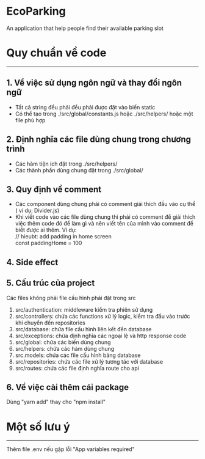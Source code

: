 # EcoParking
An application that help people find their available parking slot

# Quy chuẩn về code

---

## 1. Về việc sử dụng ngôn ngữ và thay đổi ngôn ngữ

- Tất cả string đều phải đều phải được đặt vào biến static
- Có thể tạo trong ./src/global/constants.js hoặc ./src/helpers/ hoặc một file phù hợp

## 2. Định nghĩa các file dùng chung trong chương trình
- Các hàm tiện ích đặt trong ./src/helpers/
- Các thành phần dùng chung đặt trong ./src/global/

## 3. Quy định về comment

- Các component dùng chung phải có comment giải thích đầu vào cụ thể ( ví dụ: Divider.js)
- Khi viết code vào các file dùng chung thì phải có comment để giải thích việc thêm code đó để làm gì
  và nên viết tên của mình vào comment để biết được ai thêm. Ví dụ: <br/>
  // hieubt: add padding in home screen <br/>
  const paddingHome = 100

## 4. Side effect

## 5. Cấu trúc của project

Các files không phải file cấu hình phải đặt trong src
1.  src/authentication: middleware kiểm tra phiên sử dụng
2.  src/controllers: chứa các functions xử lý logic, kiểm tra đầu vào trước khi chuyển đến repositories
3.  src/database: chứa file cấu hình liên kết đến database
4.  src/exceptions: chứa định nghĩa các ngoại lệ và http response code
5.  src/global: chứa các biến dùng chung
6.  src/helpers: chứa các hàm dùng chung
7.  src.models: chứa các file cấu hình bảng database
8.  src/repositories: chứa các file xử lý tương tác với database
9.  src/routes: chứa các file định nghĩa route cho api

## 6. Về việc cài thêm cái package

Dùng "yarn add" thay cho "npm install"

# Một số lưu ý
---
Thêm file .env nếu gặp lỗi "App variables required"

